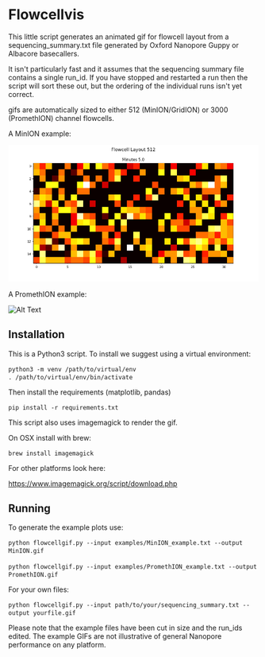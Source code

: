 # Flowcellvis

This little script generates an animated gif for flowcell layout from a sequencing_summary.txt file generated by Oxford Nanopore Guppy or Albacore basecallers.

It isn't particularly fast and it assumes that the sequencing summary file contains a single run_id. If you have stopped and restarted a run then the script will sort these out, but the ordering of the individual runs isn't yet correct.

gifs are automatically sized to either 512 (MinION/GridION) or 3000 (PromethION) channel flowcells.

A MinION example:

![Alt Text](GIFs/MinION.gif)

A PromethION example:

![Alt Text](GIFs/PromethION.gif)


## Installation

This is a Python3 script. To install we suggest using a virtual environment:

    python3 -m venv /path/to/virtual/env
    . /path/to/virtual/env/bin/activate

Then install the requirements (matplotlib, pandas)

    pip install -r requirements.txt

This script also uses imagemagick to render the gif.

On OSX install with brew:
  
    brew install imagemagick
    
For other platforms look here:

https://www.imagemagick.org/script/download.php

## Running

To generate the example plots use:

    python flowcellgif.py --input examples/MinION_example.txt --output MinION.gif
    
    python flowcellgif.py --input examples/PromethION_example.txt --output PromethION.gif
   
For your own files:

    python flowcellgif.py --input path/to/your/sequencing_summary.txt --output yourfile.gif
   
Please note that the example files have been cut in size and the run_ids edited. The example GIFs are not illustrative of general Nanopore performance on any platform. 
